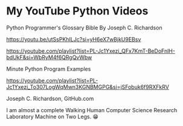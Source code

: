 # My YouTube Python Videos

Python Programmer's Glossary Bible By Joseph C. Richardson

https://youtu.be/utSsPKhILJc?si=yH6eX7wBjkU9EBsv

https://youtube.com/playlist?list=PL-Jc1Yxezi_QFx7KmT-BeDoFnlH-bdUkF&si=WbRyM4f6QRgQvWbw

Minute Python Program Examples

https://youtube.com/playlist?list=PL-Jc1Yxezi_To307LogWqMwn3KGNBMGPG&si=jSFobuk6f9RXFkRV

Joseph C. Richardson, GitHub.com

I am almost a complete Walking Human Computer Science Research Laboratory Machine on Two Legs. 😁
